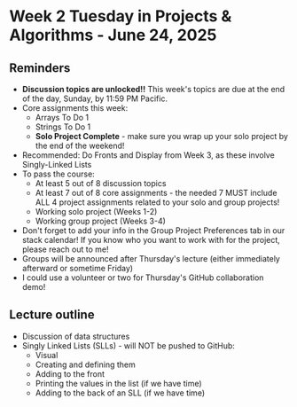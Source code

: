 # Week 2 Tuesday in Projects & Algorithms - June 24, 2025

## Reminders
- **Discussion topics are unlocked!!**  This week's topics are due at the end of the day, Sunday, by 11:59 PM Pacific.
- Core assignments this week:
    - Arrays To Do 1
    - Strings To Do 1
    - **Solo Project Complete** - make sure you wrap up your solo project by the end of the weekend!
- Recommended: Do Fronts and Display from Week 3, as these involve Singly-Linked Lists
- To pass the course:
    - At least 5 out of 8 discussion topics
    - At least 7 out of 8 core assignments - the needed 7 MUST include ALL 4 project assignments related to your solo and group projects!
    - Working solo project (Weeks 1-2)
    - Working group project (Weeks 3-4)
- Don't forget to add your info in the Group Project Preferences tab in our stack calendar!  If you know who you want to work with for the project, please reach out to me!
- Groups will be announced after Thursday's lecture (either immediately afterward or sometime Friday)
- I could use a volunteer or two for Thursday's GitHub collaboration demo!

## Lecture outline
- Discussion of data structures
- Singly Linked Lists (SLLs) - will NOT be pushed to GitHub:
    - Visual
    - Creating and defining them
    - Adding to the front
    - Printing the values in the list (if we have time)
    - Adding to the back of an SLL (if we have time)